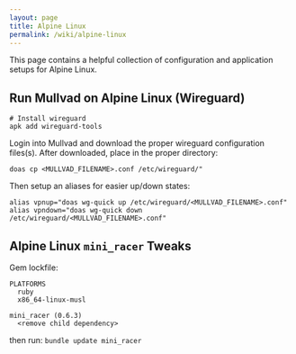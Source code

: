 ```yaml
---
layout: page
title: Alpine Linux
permalink: /wiki/alpine-linux
---
```


This page contains a helpful collection of configuration and application setups for Alpine Linux.

## Run Mullvad on Alpine Linux (Wireguard)


    # Install wireguard
    apk add wireguard-tools


Login into Mullvad and download the proper wireguard configuration files(s). After downloaded, place in the proper directory:


    doas cp <MULLVAD_FILENAME>.conf /etc/wireguard/"


Then setup an aliases for easier up/down states:


    alias vpnup="doas wg-quick up /etc/wireguard/<MULLVAD_FILENAME>.conf"
    alias vpndown="doas wg-quick down /etc/wireguard/<MULLVAD_FILENAME>.conf"

## Alpine Linux `mini_racer` Tweaks

Gem lockfile:


    PLATFORMS
      ruby
      x86_64-linux-musl

    mini_racer (0.6.3)
      <remove child dependency>


then run: `bundle update mini_racer`
